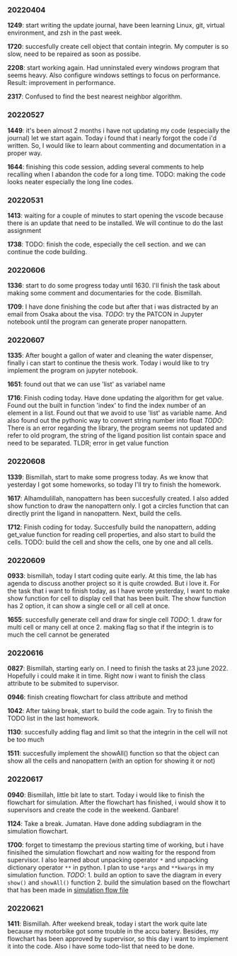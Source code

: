 ### 20220404
**1249**: start writing the update journal, have been learning Linux, git, virtual environment, and zsh in the past week. 

**1720**: succesfully create cell object that contain integrin. My computer is so slow, need to be repaired as soon as possibe. 

**2208**: start working again. Had unninstaled every windows program that seems heavy. Also configure windows settings to focus on performance. Result: improvement in performance.

**2317**: Confused to find the best nearest neighbor algorithm. 

### 20220527
**1449**: it's been almost 2 months i have not updating my code (especially the journal) let we start again. Today i found that i nearly forgot the code i'd written. So, I would like to learn about commenting and documentation in a proper way.

**1644**: finishing this code session, adding several comments to help recalling when I abandon the code
for a long time. 
TODO: making the code looks neater especially the long line codes.

### 20220531
**1413**: waiting for a couple of minutes to start opening the vscode because there is an update that need to be installed. We will continue to do the last assignment

**1738**: TODO: finish the code, especially the cell section. and we can continue the code building.

### 20220606
**1336**: start to do some progress today until 1630. I'll finish the task about making some comment and documentaries for the code. Bismillah.

**1709**: I have done finishing the code but after that i was distracted by an email from Osaka about the visa. _TODO_: try the PATCON in Jupyter notebook until the program can generate proper nanopattern.

### 20220607
**1335**: After bought a gallon of water and cleaning the water dispenser, finally i can start to continue the thesis work. Today i would like to try implement the program on jupyter notebook.

**1651**: found out that we can use 'list' as variabel name

**1716**: Finish coding today. Have done updating the algorithm for get value. Found out the built in function 'index' to find the index number of an element in a list. Found out that we avoid to use 'list' as variable name. And also found out the pythonic way to convert string number into float
_TODO_: There is an error regarding the library, the program seems not updated and refer to old program, the string of the ligand position list contain space and need to be separated. TLDR; error in get value function

### 20220608
**1339**: Bismillah, start to make some progress today. As we know that yesterday I got some homeworks, so today I'll try to finish the homework.

**1617**: Alhamdulillah, nanopattern has been succesfully created. I also added show function to draw the nanopattern only. I got a circles function that can directly print the ligand in nanopattern. Next, build the cells.

**1712**: Finish coding for today. Succesfully build the nanopattern, adding get_value function for reading cell properties, and also start to build the cells. TODO: build the cell and show the cells, one by one and all cells. 

### 20220609
**0933**: bismillah, today I start coding quite early. At this time, the lab has agenda to discuss another project so it is quite crowded. But i love it. For the task that i want to finish today, as I have wrote yesterday, I want to make show function for cell to display cell that has been built. The show function has 2 option, it can show a single cell or all cell at once.

**1655**: succesfully generate cell and draw for single cell
_TODO_: 1. draw for multi cell or many cell at once
        2. making flag so that if the integrin is to much the cell cannot be generated

### 20220616
**0827**: Bismillah, starting early on. I need to finish the tasks at 23 june 2022. Hopefully i could make it in time. Right now i want to finish the class attribute to be submited to supervisor. 

**0946**: finish creating flowchart for class attribute and method

**1042**: After taking break, start to build the code again. Try to finish the TODO list in the last homework.

**1130**: succesfully adding flag and limit so that the integrin in the cell will not be too much

**1511**: succesfully implement the showAll() function so that the object can show all the cells and nanopattern (with an option for showing it or not)

### 20220617
**0940**: Bismillah, little bit late to start. Today i would like to finish the flowchart for simulation. After the flowchart has finished, i would show it to supervisors and create the code in the weekend. Ganbare!

**1124**: Take a break. Jumatan. Have done adding subdiagram in the simulation flowchart. 

**1700**: forget to timestamp the previous starting time of working, but i have finisihed the simulation flowchart and now waiting for the respond from supervisor. I also learned about unpacking operator `*` and unpacking dictionary operator `**` in python. I plan to use `*args` and `**kwargs` in my simulation function. 
_TODO_: 1. build an option to save the diagram in every `show()` and `showAll()` function
        2. build the simulation based on the flowchart that has been made in [simulation flow file](https://github.com/azfairuza/stem_cell/blob/master/simulationflow.md)

### 20220621
**1411**: Bismillah. After weekend break, today i start the work quite late because my motorbike got some trouble in the accu batery. Besides, my flowchart has been approved by supervisor, so this day i want to implement it into the code. Also i have some todo-list that need to be done. 
